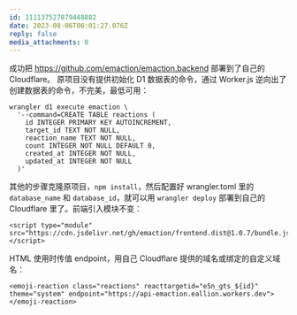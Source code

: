 ```yaml
---
id: 111137527879448882
date: 2023-08-06T06:01:27.076Z
reply: false
media_attachments: 0
---
```


成功把 https://github.com/emaction/emaction.backend 部署到了自己的 Cloudflare。 原项目没有提供初始化 D1 数据表的命令，通过 Worker.js 逆向出了创建数据表的命令，不完美，最低可用：
    
    
    wrangler d1 execute emaction \
      '--command=CREATE TABLE reactions (
        id INTEGER PRIMARY KEY AUTOINCREMENT,
        target_id TEXT NOT NULL,
        reaction_name TEXT NOT NULL,
        count INTEGER NOT NULL DEFAULT 0, 
        created_at INTEGER NOT NULL,
        updated_at INTEGER NOT NULL
      )'
    

其他的步骤克隆原项目，`npm install`，然后配置好 wrangler.toml 里的 `database_name` 和 `database_id`，就可以用 `wrangler deploy` 部署到自己的 Cloudflare 里了。前端引入模块不变：
    
    
    <script type="module" src="https://cdn.jsdelivr.net/gh/emaction/frontend.dist@1.0.7/bundle.js"></script>
    

HTML 使用时传值 endpoint，用自己 Cloudflare 提供的域名或绑定的自定义域名：
    
    
    <emoji-reaction class="reactions" reacttargetid="e5n_gts_${id}" theme="system" endpoint="https://api-emaction.eallion.workers.dev"></emoji-reaction>
    


